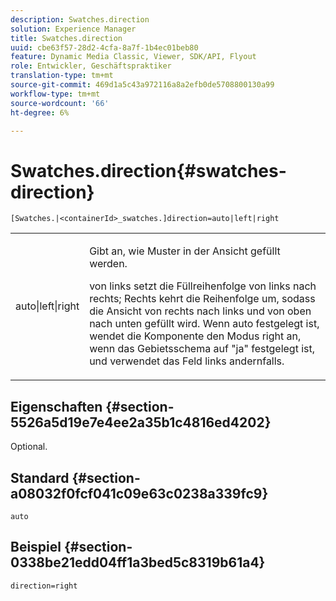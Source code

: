 ```yaml
---
description: Swatches.direction
solution: Experience Manager
title: Swatches.direction
uuid: cbe63f57-28d2-4cfa-8a7f-1b4ec01beb80
feature: Dynamic Media Classic, Viewer, SDK/API, Flyout
role: Entwickler, Geschäftspraktiker
translation-type: tm+mt
source-git-commit: 469d1a5c43a972116a8a2efb0de5708800130a99
workflow-type: tm+mt
source-wordcount: '66'
ht-degree: 6%

---
```



# Swatches.direction{#swatches-direction}

`[Swatches.|<containerId>_swatches.]direction=auto|left|right`

<table id="table_8DA8AC17A6FB4EC09DC9384B812D841C"> 
 <tbody> 
  <tr> 
   <td colname="col1"> <p> <span class="codeph"> auto|left|right  </span> </p> </td> 
   <td colname="col2"> <p> Gibt an, wie Muster in der Ansicht gefüllt werden. </p> <p> <span class="codeph"> von links  </span> setzt die Füllreihenfolge von links nach rechts;  <span class="codeph"> Rechts  </span> kehrt die Reihenfolge um, sodass die Ansicht von rechts nach links und von oben nach unten gefüllt wird. Wenn <span class="codeph"> auto </span> festgelegt ist, wendet die Komponente den Modus right an, wenn das Gebietsschema auf <span class="codeph"> "ja" </span> festgelegt ist, und verwendet das Feld links andernfalls. </p> </td> 
  </tr> 
 </tbody> 
</table>

## Eigenschaften {#section-5526a5d19e7e4ee2a35b1c4816ed4202}

Optional.

## Standard {#section-a08032f0fcf041c09e63c0238a339fc9}

`auto`

## Beispiel {#section-0338be21edd04ff1a3bed5c8319b61a4}

`direction=right`
